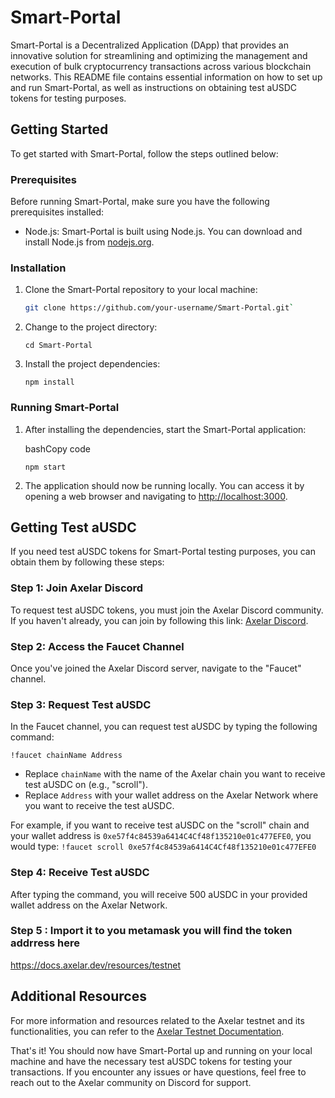 ﻿
# Smart-Portal

Smart-Portal is a Decentralized Application (DApp) that provides an innovative solution for streamlining and optimizing the management and execution of bulk cryptocurrency transactions across various blockchain networks. This README file contains essential information on how to set up and run Smart-Portal, as well as instructions on obtaining test aUSDC tokens for testing purposes.

## Getting Started

To get started with Smart-Portal, follow the steps outlined below:

### Prerequisites

Before running Smart-Portal, make sure you have the following prerequisites installed:

- Node.js: Smart-Portal is built using Node.js. You can download and install Node.js from [nodejs.org](https://nodejs.org/).

### Installation

1. Clone the Smart-Portal repository to your local machine:

   ```bash
   git clone https://github.com/your-username/Smart-Portal.git` 

2.  Change to the project directory:
    

    
    `cd Smart-Portal` 
    
3.  Install the project dependencies:
    

    
    `npm install` 
    

### Running Smart-Portal

1.  After installing the dependencies, start the Smart-Portal application:
    
    bashCopy code
    
    `npm start` 
    
2.  The application should now be running locally. You can access it by opening a web browser and navigating to [http://localhost:3000](http://localhost:3000/).
    

## Getting Test aUSDC

If you need test aUSDC tokens for Smart-Portal testing purposes, you can obtain them by following these steps:

### Step 1: Join Axelar Discord

To request test aUSDC tokens, you must join the Axelar Discord community. If you haven't already, you can join by following this link: [Axelar Discord](https://discord.com/axelar).

### Step 2: Access the Faucet Channel

Once you've joined the Axelar Discord server, navigate to the "Faucet" channel.

### Step 3: Request Test aUSDC

In the Faucet channel, you can request test aUSDC by typing the following command:



`!faucet chainName Address` 

-   Replace `chainName` with the name of the Axelar chain you want to receive test aUSDC on (e.g., "scroll").
-   Replace `Address` with your wallet address on the Axelar Network where you want to receive the test aUSDC.

For example, if you want to receive test aUSDC on the "scroll" chain and your wallet address is `0xe57f4c84539a6414C4Cf48f135210e01c477EFE0`, you would type:
`!faucet scroll 0xe57f4c84539a6414C4Cf48f135210e01c477EFE0` 

### Step 4: Receive Test aUSDC

After typing the command, you will receive 500 aUSDC in your provided wallet address on the Axelar Network.

### Step 5 : Import it to you metamask you will find the token addrress here
https://docs.axelar.dev/resources/testnet


## Additional Resources

For more information and resources related to the Axelar testnet and its functionalities, you can refer to the [Axelar Testnet Documentation](https://docs.axelar.dev/).

That's it! You should now have Smart-Portal up and running on your local machine and have the necessary test aUSDC tokens for testing your transactions. If you encounter any issues or have questions, feel free to reach out to the Axelar community on Discord for support.

